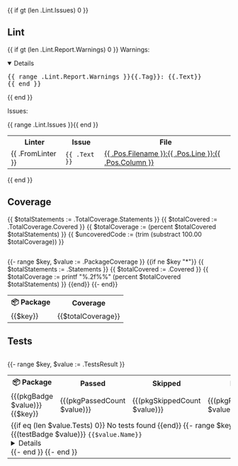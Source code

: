 {{ if gt (len .Lint.Issues) 0 }}
## Lint
{{ if gt (len .Lint.Report.Warnings) 0 }}
Warnings: 
<details open>
<pre>{{ range .Lint.Report.Warnings }}{{.Tag}}: {{.Text}}
{{ end }} 
</pre>
</details>
{{ end }}


Issues:
<table>
    <tr>
        <th>Linter</th>
        <th>Issue</th>
        <th>File</th> 
    </tr>
    {{ range .Lint.Issues }}<tr>
        <td>{{ .FromLinter }}</td>
        <td><code>{{ .Text }}</code></td>
        <td>
          <a href="{{ (link .Pos.Filename .Pos.Line) }}">
            {{ .Pos.Filename }}:{{ .Pos.Line }}:{{ .Pos.Column }}
          </a>
        </td>
</tr>{{ end }}
</table>
{{ end }}


## Coverage
{{ $totalStatements := .TotalCoverage.Statements }}
{{ $totalCovered := .TotalCoverage.Covered }}
{{ $totalCoverage := (percent $totalCovered $totalStatements) }}
{{ $uncoveredCode := (trim (substract 100.00 $totalCoverage)) }}
```{{(coverPie .TotalCoverage)}}
```

<table>
<tr>
    <th>📦 Package</th>
    <th>Coverage</th> 
</tr>
{{- range $key, $value := .PackageCoverage }}
{{if ne $key "*"}}
<tr>
    <td>{{$key}}</td>
{{ $totalStatements := .Statements }}
{{ $totalCovered := .Covered }}
{{ $totalCoverage := printf "%.2f%%" (percent $totalCovered $totalStatements) }}
<td>{{$totalCoverage}}</td>
</tr> 
{{end}}
{{- end}}
</table>

## Tests
```{{(testPie .TestsResult)}}
```
<table>
    <tr>
        <th>📦 Package</th>
        <th>Passed</th>
        <th>Skipped</th>
        <th>Failed</th>
        <th>Duration</th>
    </tr>
{{- range $key, $value := .TestsResult }}
    <tr>
    <td>{{(pkgBadge $value)}} {{$key}}</td>
    <td>{{(pkgPassedCount $value)}}</td>
    <td>{{(pkgSkippedCount $value)}}</td>
    <td>{{(pkgPassedCount $value)}}</td>
    <td>{{.Elapsed}}</td>
    </tr>
    <tr>
    <td colspan="5">{{if eq (len $value.Tests) 0}}
No tests found {{end}} {{- range $key, $value := .Tests }}
{{(testBadge $value)}} <code>{{$value.Name}}</code>
<details {{(detailOpened $value.Output)}}><pre><code>{{(testOutput $value)}}
</code></pre></details>
{{- end }}
{{- end }}</td>
    </tr>
</table> 